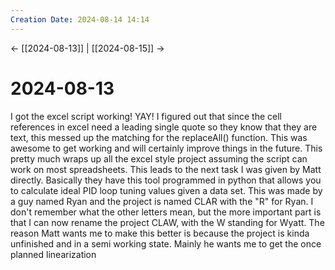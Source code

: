 ```yaml
---
Creation Date: 2024-08-14 14:14
---
```


<- [[2024-08-13]] | [[2024-08-15]]  ->

# 2024-08-13
I got the excel script working! YAY! I figured out that since the cell references in excel need a leading single quote so they know that they are text, this messed up the matching for the replaceAll() function. This was awesome to get working and will certainly improve things in the future. This pretty much wraps up all the excel style project assuming the script can work on most spreadsheets. This leads to the next task I was given by Matt directly. Basically they have this tool programmed in python that allows you to calculate ideal PID loop tuning values given a data set. This was made by a guy named Ryan and the project is named CLAR with the "R" for Ryan. I don't remember what the other letters mean, but the more important part is that I can now rename the project CLAW, with the W standing for Wyatt. The reason Matt wants me to make this better is because the project is kinda unfinished and in a semi working state. Mainly he wants me to get the once planned linearization
